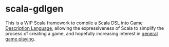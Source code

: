 scala-gdlgen
============

This is a WIP Scala framework to compile a Scala DSL into [Game Description Language](http://games.stanford.edu/games/gdl.html), allowing the expressiveness of Scala to simplify the process of creating a game, and hopefully increasing interest in [general game playing](http://www.ggp.org/).
